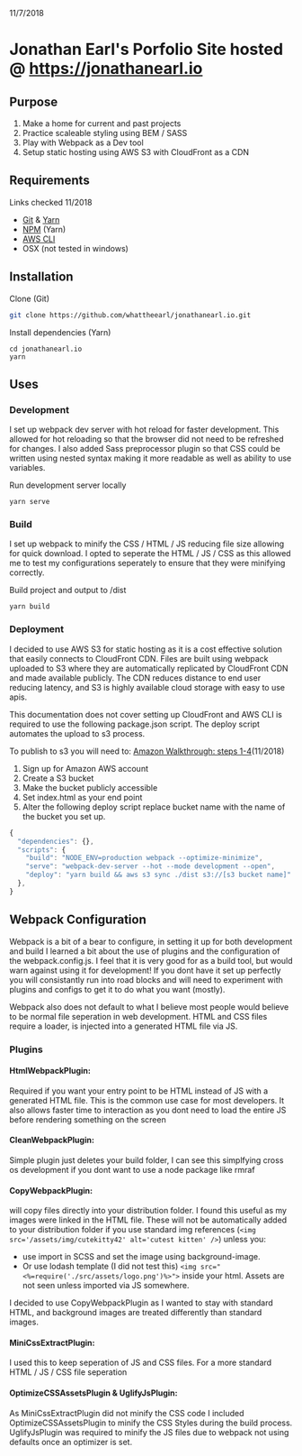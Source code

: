 11/7/2018
# Jonathan Earl's Porfolio Site hosted @ https://jonathanearl.io

## Purpose
1. Make a home for current and past projects
2. Practice scaleable styling using BEM / SASS
3. Play with Webpack as a Dev tool
4. Setup static hosting using AWS S3 with CloudFront as a CDN

## Requirements
Links checked 11/2018
* [Git](https://git-scm.com/downloads) & [Yarn](https://yarnpkg.com/lang/en/docs/install/)
* [NPM](https://www.npmjs.com/get-npm) (Yarn)
* [AWS CLI](https://aws.amazon.com/cli/)
* OSX (not tested in windows)

## Installation
Clone (Git)
```bash
git clone https://github.com/whattheearl/jonathanearl.io.git
```

Install dependencies (Yarn)
```
cd jonathanearl.io
yarn
```

## Uses
### Development
I set up webpack dev server with hot reload for faster development. This allowed for hot reloading so that the browser did not need to be refreshed for changes. I also added Sass preprocessor plugin so that CSS could be written using nested syntax making it more readable as well as ability to use variables.

Run development server locally
```
yarn serve
```

### Build
I set up webpack to minify the CSS / HTML / JS reducing file size allowing for quick download. I opted to seperate the HTML / JS / CSS as this allowed me to test my configurations seperately to ensure that they were minifying correctly.

Build project and output to /dist
```
yarn build
```

### Deployment
I decided to use AWS S3 for static hosting as it is a cost effective solution that easily connects to CloudFront CDN. Files are built using webpack uploaded to S3 where they are automatically replicated by CloudFront CDN and made available publicly. The CDN reduces distance to end user reducing latency, and S3 is highly available cloud storage with easy to use apis.

This documentation does not cover setting up CloudFront and AWS CLI is required to use the following package.json script. The deploy script automates the upload to s3 process.

To publish to s3 you will need to: [Amazon Walkthrough: steps 1-4](https://docs.aws.amazon.com/AmazonS3/latest/dev/hosting-websites-on-s3-examples.html)(11/2018)
1. Sign up for Amazon AWS account 
2. Create a S3 bucket
3. Make the bucket publicly accessible
4. Set index.html as your end point
5. Alter the following deploy script replace bucket name with the name of the bucket you set up.

```javascript
{
  "dependencies": {},
  "scripts": {
    "build": "NODE_ENV=production webpack --optimize-minimize",
    "serve": "webpack-dev-server --hot --mode development --open",
    "deploy": "yarn build && aws s3 sync ./dist s3://[s3 bucket name]"
  },
}
```

## Webpack Configuration
Webpack is a bit of a bear to configure, in setting it up for both development and build I learned a bit about the use of plugins and the configuration of the webpack.config.js. I feel that it is very good for as a build tool, but would warn against using it for development! If you dont have it set up perfectly you will consistantly run into road blocks and will need to experiment with plugins and configs to get it to do what you want (mostly). 

Webpack also does not default to what I believe most people would believe to be normal file seperation in web development. HTML and CSS files require a loader, is injected into a generated HTML file via JS.

### Plugins
#### HtmlWebpackPlugin: 
Required if you want your entry point to be HTML instead of JS with a generated HTML file. This is the common use case for most developers. It also allows faster time to interaction as you dont need to load the entire JS before rendering something on the screen

#### CleanWebpackPlugin:
Simple plugin just deletes your build folder, I can see this simplfying cross os development if you dont want to use a node package like rmraf

#### CopyWebpackPlugin:
will copy files directly into your distribution folder. I found this useful as my images were linked in the HTML file. These will not be automatically added to your distribution folder if you use standard img references (`<img src='/assets/img/cutekitty42' alt='cutest kitten' />`) unless you:

* use import in SCSS and set the image using background-image. 
* Or use lodash template (I did not test this) `<img src="<%=require('./src/assets/logo.png')%>">` inside your html. Assets are not seen unless imported via JS somewhere.

I decided to use CopyWebpackPlugin as I wanted to stay with standard HTML, and background images are treated differently than standard images.

#### MiniCssExtractPlugin:
I used this to keep seperation of JS and CSS files. For a more standard HTML / JS / CSS file seperation

#### OptimizeCSSAssetsPlugin & UglifyJsPlugin:
As MiniCssExtractPlugin did not minify the CSS code I included OptimizeCSSAssetsPlugin to minify the CSS Styles during the build process. UglifyJsPlugin was required to minify the JS files due to webpack not using defaults once an optimizer is set.

